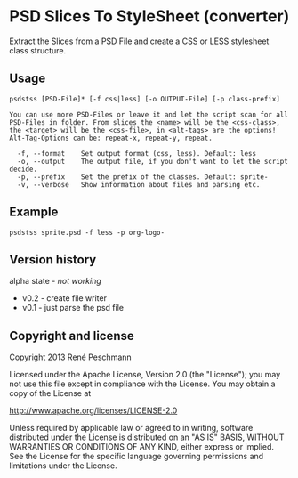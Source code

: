 PSD Slices To StyleSheet (converter)
====================================

Extract the Slices from a PSD File and create a CSS or LESS stylesheet class structure.

## Usage

    psdstss [PSD-File]* [-f css|less] [-o OUTPUT-File] [-p class-prefix]

    You can use more PSD-Files or leave it and let the script scan for all
    PSD-Files in folder. From slices the <name> will be the <css-class>,
    the <target> will be the <css-file>, in <alt-tags> are the options!
    Alt-Tag-Options can be: repeat-x, repeat-y, repeat.

      -f, --format    Set output format (css, less). Default: less
      -o, --output    The output file, if you don't want to let the script decide.
      -p, --prefix    Set the prefix of the classes. Default: sprite-
      -v, --verbose   Show information about files and parsing etc.

## Example

    psdstss sprite.psd -f less -p org-logo-

## Version history

alpha state - *not working*

- v0.2 - create file writer
- v0.1 - just parse the psd file

## Copyright and license

Copyright 2013 René Peschmann

Licensed under the Apache License, Version 2.0 (the "License");
you may not use this file except in compliance with the License.
You may obtain a copy of the License at

   http://www.apache.org/licenses/LICENSE-2.0

Unless required by applicable law or agreed to in writing, software
distributed under the License is distributed on an "AS IS" BASIS,
WITHOUT WARRANTIES OR CONDITIONS OF ANY KIND, either express or implied.
See the License for the specific language governing permissions and
limitations under the License.
